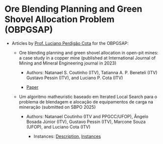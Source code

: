 # Ore Blending Planning and Green Shovel Allocation Problem (OBPGSAP)

- Articles by [Prof. Luciano Perdigão Cota](https://lucianocota.github.io) for the OBPGSAP:

  - Ore blending planning and green shovel allocation in open-pit mines: a case study in a copper mine (published at International Journal of Mining and Mineral Engineering journal in 2023)

    - Authors: Natanael S. Coutinho (ITV), Tatianna A. P. Beneteli (ITV) Gustavo Pessin (ITV), and Luciano P. Cota (ITV)
      
    - [Paper](.https://www.inderscienceonline.com/doi/abs/10.1504/IJMME.2023.133648)

  - Um algoritmo matheuristic baseado em Iterated Local Search para o problema de blendagem e alocação de equipamentos de carga na mineração (submitted on SBPO 2025)
 
    - Authors: Natanael Coutinho (ITV and PPGCC/UFOP), Ângelo Bosada Júnior (ITV), Gustavo Pessin (ITV), Marcone Souza (UFOP), and Luciano Cota (ITV)   
      
      - Instances: [Description](./files/SupplementaryMaterials_Instances.pdf), [Instances](./instances/)
